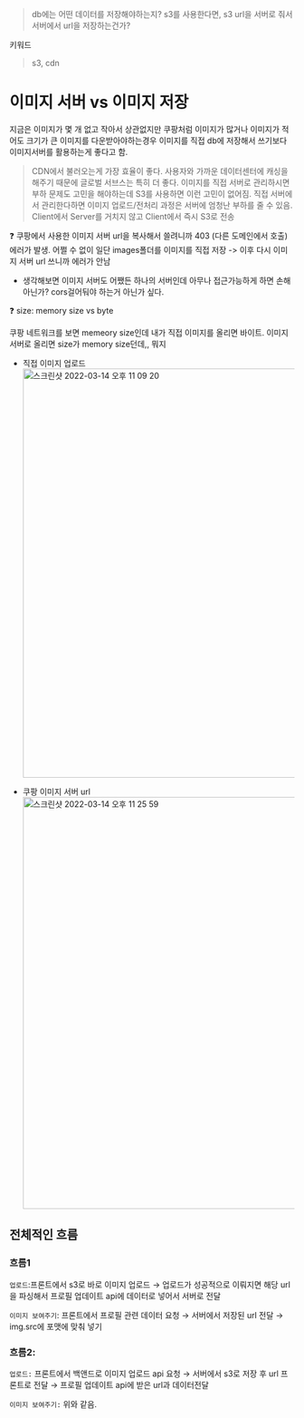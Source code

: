 > db에는 어떤 데이터를 저장해야하는지? s3를 사용한다면, s3 url을 서버로 줘서 서버에서 url을 저장하는건가?

키워드

> s3, cdn

# 이미지 서버 vs 이미지 저장

지금은 이미지가 몇 개 없고 작아서 상관없지만 쿠팡처럼 이미지가 많거나 이미지가 적어도 크기가 큰 이미지를 다운받아야하는경우 이미지를 직접 db에 저장해서 쓰기보다 이미지서버를 활용하는게 좋다고 함.

> CDN에서 불러오는게 가장 효율이 좋다. 사용자와 가까운 데이터센터에 캐싱을 해주기 때문에 글로벌 서브스는 특히 더 좋다. 이미지를 직접 서버로 관리하시면 부하 문제도 고민을 해야하는데 S3를 사용하면 이런 고민이 없어짐. 직접 서버에서 관리한다하면 이미지 업로드/전처리 과정은 서버에 엄청난 부하를 줄 수 있음. Client에서 Server를 거치지 않고 Client에서 즉시 S3로 전송

❓ 쿠팡에서 사용한 이미지 서버 url을 복사해서 쓸려니까 403 (다른 도메인에서 호출)에러가 발생. 어쩔 수 없이 일단 images폴더를 이미지를 직접 저장 -> 이후 다시 이미지 서버 url 쓰니까 에러가 안남

- 생각해보면 이미지 서버도 어쨌든 하나의 서버인데 아무나 접근가능하게 하면 손해아닌가? cors걸어둬야 하는거 아닌가 싶다.

❓ size: memory size vs byte

쿠팡 네트워크를 보면 memeory size인데 내가 직접 이미지를 올리면 바이트. 이미지 서버로 올리면 size가 memory size던데,, 뭐지

- 직접 이미지 업로드
  <img width="722" alt="스크린샷 2022-03-14 오후 11 09 20" src="https://user-images.githubusercontent.com/71386219/158190905-43e7c480-c293-4a66-99e0-8ef97f4141f7.png">

- 쿠팡 이미지 서버 url
  <img width="727" alt="스크린샷 2022-03-14 오후 11 25 59" src="https://user-images.githubusercontent.com/71386219/158192650-8df90e04-a945-4951-90a6-2ea32eb7a25c.png">

## 전체적인 흐름

### 흐름1

`업로드`:프론트에서 s3로 바로 이미지 업로드 → 업로드가 성공적으로 이뤄지면 해당 url을 파싱해서 프로필 업데이트 api에 데이터로 넣어서 서버로 전달

`이미지 보여주기`: 프론트에서 프로필 관련 데이터 요청 → 서버에서 저장된 url 전달 → img.src에 포맷에 맞춰 넣기

### 흐름2:

`업로드:` 프론트에서 백앤드로 이미지 업로드 api 요청 → 서버에서 s3로 저장 후 url 프론트로 전달 → 프로필 업데이트 api에 받은 url과 데이터전달

`이미지 보여주기:` 위와 같음.
